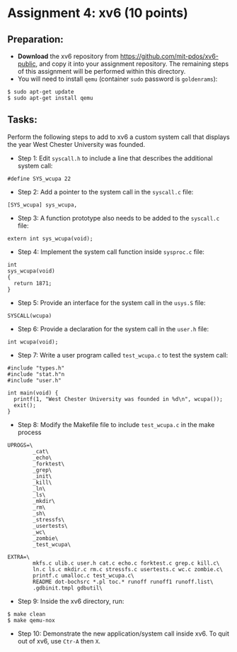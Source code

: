 # Assignment 4: xv6 (10 points)

## Preparation:

- **Download** the xv6 repository from https://github.com/mit-pdos/xv6-public, and copy it 
into your assignment repository. The remaining steps of this assignment will be performed within this 
directory.
- You will need to install `qemu` (container `sudo` password is `goldenrams`):

```
$ sudo apt-get update
$ sudo apt-get install qemu
```

## Tasks:

Perform the following steps to add to xv6 a custom system call that displays the year West Chester University was founded.   

- Step 1: Edit `syscall.h` to include a line that describes the additional system call:

```
#define SYS_wcupa 22
```

- Step 2: Add a pointer to the system call in the `syscall.c` file:

```
[SYS_wcupa] sys_wcupa,
```

- Step 3: A function prototype also needs to be added to the `syscall.c` file:

```
extern int sys_wcupa(void);
```

- Step 4: Implement the system call function inside `sysproc.c` file:

```
int
sys_wcupa(void)
{
  return 1871;
}
```

- Step 5: Provide an interface for the system call in the `usys.S` file:

```
SYSCALL(wcupa)
```

- Step 6: Provide a declaration for the system call in the `user.h` file:

```
int wcupa(void);
```

- Step 7: Write a user program called `test_wcupa.c` to test the system call:

```
#include "types.h"
#include "stat.h"n
#include "user.h"
 
int main(void) {
  printf(1, "West Chester University was founded in %d\n", wcupa());
  exit();
}
```

- Step 8: Modify the Makefile file to include `test_wcupa.c` in the make process

```
UPROGS=\
        _cat\
        _echo\
        _forktest\
        _grep\
        _init\
        _kill\
        _ln\
        _ls\
        _mkdir\
        _rm\
        _sh\
        _stressfs\
        _usertests\
        _wc\
        _zombie\
        _test_wcupa\

EXTRA=\
        mkfs.c ulib.c user.h cat.c echo.c forktest.c grep.c kill.c\
        ln.c ls.c mkdir.c rm.c stressfs.c usertests.c wc.c zombie.c\
        printf.c umalloc.c test_wcupa.c\
        README dot-bochsrc *.pl toc.* runoff runoff1 runoff.list\
        .gdbinit.tmpl gdbutil\
```

- Step 9: Inside the xv6 directory, run:

```
$ make clean
$ make qemu-nox
```

- Step 10: Demonstrate the new application/system call inside xv6. To quit out of xv6, use `Ctr-A` then `X`. 
